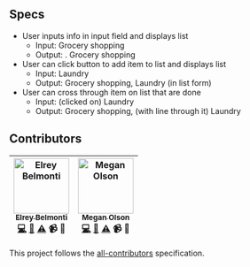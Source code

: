 ## Specs

* User inputs info in input field and displays list
  * Input: Grocery shopping
  * Output: . Grocery shopping
* User can click button to add item to list and displays list
  * Input: Laundry
  * Output: Grocery shopping, Laundry (in list form)
* User can cross through item on list that are done
  * Input: (clicked on) Laundry
  * Output: Grocery shopping, (with line through it) Laundry

## Contributors

<!-- Contributors START
Elrey_Belmonti Elreyb https://github.com/ElreyB code doc tests video design
Megan_Olson MegOlson https://github.com/MegOlson code doc tests video design
Contributors END -->
<!-- Contributors table START -->
| <img src="https://avatars.githubusercontent.com/Elreyb?s=100" width="100" alt="Elrey Belmonti" /><br />[<sub>Elrey Belmonti</sub>](https://github.com/ElreyB)<br />[💻](https://github.com/ElreyB/places/commits?author=Elreyb) [📖](https://github.com/ElreyB/places/commits?author=Elreyb) [⚠️](https://github.com/ElreyB/places/commits?author=Elreyb) 📹 🎨 | <img src="https://avatars.githubusercontent.com/MegOlson?s=100" width="100" alt="Megan Olson" /><br />[<sub>Megan Olson</sub>](https://github.com/MegOlson)<br />[💻](https://github.com/ElreyB/places/commits?author=MegOlson) [📖](https://github.com/ElreyB/places/commits?author=MegOlson) [⚠️](https://github.com/ElreyB/places/commits?author=MegOlson) 📹 🎨 |
| :---: | :---: |
<!-- Contributors table END -->
This project follows the [all-contributors](https://github.com/kentcdodds/all-contributors) specification.
